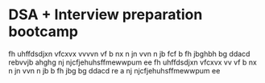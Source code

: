 # DSA + Interview preparation bootcamp
fh  uhffdsdjxn vfcxvx
vvvvn
vf 
b nx
n  jn
vvn n jb
fcf b 
fh
jbghbh
bg
ddacd
rebvvjb
ahghg
nj
njcfjehuhsffmewwpum ee 
fh  uhffdsdjxn vfcxvx
vv
vf 
b nx
n  jn
vvn n jb
 b 
fh
jbg
bg
ddacd
re
a
nj
njcfjehuhsffmewwpum ee
